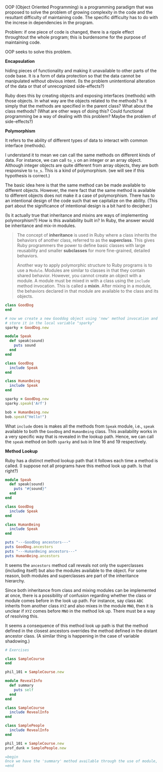 <!-- What is OOP --> 

OOP (Object Oriented Programming) is a programming paradigm that was proposed to solve the problem of growing complexity in the code and the resultant difficulty of maintaining code. The specific difficulty has to do with the increse in dependencies in the program.

Problem: if one piece of code is changed, there is a ripple effect throughtout the whole program; this is burdensome for the purpose of maintaining code. 

OOP seeks to solve this problem.

__Encapsulation__ 

hiding pieces of functionality and making it unavailable to other parts of the code base. It is a form of data protection so that the data cannot be manipulated without obvious intent. (Is the problem unintentional alteration of the data or that of unrecognized side-effects?)

Ruby does this by creating objects and exposing interfaces (methods) with those objects. In what way are the objects related to the methods? Is it simply that the methods are specified in the parent class? What about the class methods? (What are other ways of doing this? Could functional programming be a way of dealing with this problem? Maybe the problem of side-effects?)

__Polymorphism__

It refers to the ability of different types of data to interact with common interface (methods). 

I understand it to mean we can call the same methods on different kinds of data. For instance, we can call `to_s` on an integer or an array object. Although integer objects are quite different from array objects, they are both responsive to `to_s`. This is a kind of polymorphism. (we will see if this hypothesis is correct.)

The basic idea here is that the same method can be made available to different objects. However, the mere fact that the same method is available to different objects does not make it a case of polymorphism. There has to an intentional design of the code such that we capitalize on the ability. (This part about the significance of intentional design is a bit hard to decipher.) 

(Is it actually true that inheritance and mixins are ways of implementing polymorphism?) How is this availability built in? In Ruby, the answer would be inheritance and mix-in modules.

> The concept of **inheritance** is used in Ruby where a class inherits the behaviors of another class, referred to as the **superclass**. This gives Ruby programmers the power to define basic classes with large reusability and smaller **subclasses** for more fine-grained, detailed behaviors.
>
> Another way to apply polymorphic structure to Ruby programs is to use a `Module`. Modules are similar to classes in that they contain shared behavior.  However, you cannot create an object with a module. A module must be  mixed in with a class using the `include` method invocation. This is called a **mixin**. After mixing in a module, the behaviors declared in that module are available to the class and its objects.

```ruby
class GoodDog
end

# now we create a new Gooddog object using 'new' method invocation and 
# store it in the local variable "sparky"
sparky = GoodDog.new 
```



```ruby
module Speak
  def speak(sound)
    puts sound
  end
end

class GoodDog
  include Speak
end

class HumanBeing
  include Speak
end

sparky = GoodDog.new
sparky.speak('Arf')

bob = HumanBeing.new
bob.speak("Hello!")
```

What `include` does is makes all the methods from `Speak` module, i.e., `speak` available to both  the `GoodDog` and `HumanBeing` class. This availability works in a very specific way that is revealed in the lookup path. Hence, we can call the `speak` method on both `sparky` and `bob` in line 16 and 19 respectively.

__Method Lookup__

Ruby has a distinct method lookup path that it follows each time a method is called. (I suppose not all programs have this method look up path. Is that right?)

```ruby
module Speak
  def speak(sound)
    puts "#{sound}"
  end
end

class GoodDog
  include Speak
end

class HumanBeing
  include Speak
end

puts "---GoodDog ancestors---"
puts GoodDog.ancestors
puts "---HumanBeing ancestors---"
puts HumanBeing.ancestors
```

It seems the `ancestors` method call reveals not only the superclasses (including itself) but also the modules available to the object. For some reason, both modules and superclasses are part of the inheritance hierarchy. 

Since both inheritance from class and mixing modules can be implemented at once, there is a possibility of confusion regarding whether the class or module comes before in the look up path. For instance, say class `ABC` inherits from another class `XYZ` and also mixes in the module `MNO`, then it is unclear if `XYZ` comes before `MNO`  in the method lok up. There must be a way of resolving this.

It seems a consequence of this method look up path is that the method defined in the closest ancestors overrides the method defined in the distant ancestor class. (A similar thing is happening in the case of variable shadowing.)

```ruby
# Exercises

class SampleCourse
end

phil_101 = SampleCourse.new

module RevealInfo
  def summary
    puts self
  end
end

class SampleCourse
  include RevealInfo
end

class SamplePeople
  include RevealInfo
end

phil_101 = SampleCourse.new
prof_dunk = SamplePeople.new

=begin
Once we have the 'summary' method available through the use of module, we can invoke the 'summary' method on both 'phil_101' and 'prof_dunk'. They will respectively reveal what we have defined as the 'to_s' method for that particular class. in the case of a course, it may be the course description; in the case of a person, it may be some details of who they are and what they do. The core idea is that the same method is available to different objects, i.e., objects instantiated from different classes. This is polymorphism.
=end
```

